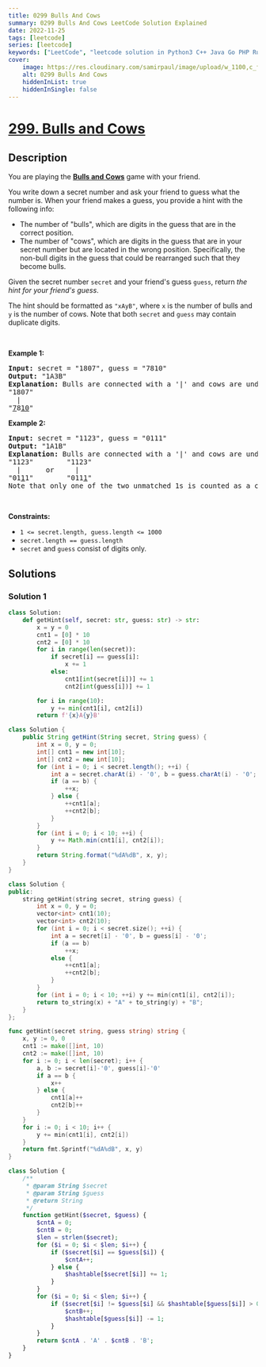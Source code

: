```yaml
---
title: 0299 Bulls And Cows
summary: 0299 Bulls And Cows LeetCode Solution Explained
date: 2022-11-25
tags: [leetcode]
series: [leetcode]
keywords: ["LeetCode", "leetcode solution in Python3 C++ Java Go PHP Ruby Swift TypeScript Rust C# JavaScript C", "0299 Bulls And Cows LeetCode Solution Explained in all languages"]
cover:
    image: https://res.cloudinary.com/samirpaul/image/upload/w_1100,c_fit,co_rgb:FFFFFF,l_text:Arial_75_bold:0299 Bulls And Cows - Solution Explained/problem-solving.webp
    alt: 0299 Bulls And Cows
    hiddenInList: true
    hiddenInSingle: false
---
```



# [299. Bulls and Cows](https://leetcode.com/problems/bulls-and-cows)


## Description

<p>You are playing the <strong><a href="https://en.wikipedia.org/wiki/Bulls_and_Cows" target="_blank">Bulls and Cows</a></strong> game with your friend.</p>

<p>You write down a secret number and ask your friend to guess what the number is. When your friend makes a guess, you provide a hint with the following info:</p>

<ul>
	<li>The number of &quot;bulls&quot;, which are digits in the guess that are in the correct position.</li>
	<li>The number of &quot;cows&quot;, which are digits in the guess that are in your secret number but are located in the wrong position. Specifically, the non-bull digits in the guess that could be rearranged such that they become bulls.</li>
</ul>

<p>Given the secret number <code>secret</code> and your friend&#39;s guess <code>guess</code>, return <em>the hint for your friend&#39;s guess</em>.</p>

<p>The hint should be formatted as <code>&quot;xAyB&quot;</code>, where <code>x</code> is the number of bulls and <code>y</code> is the number of cows. Note that both <code>secret</code> and <code>guess</code> may contain duplicate digits.</p>

<p>&nbsp;</p>
<p><strong class="example">Example 1:</strong></p>

<pre>
<strong>Input:</strong> secret = &quot;1807&quot;, guess = &quot;7810&quot;
<strong>Output:</strong> &quot;1A3B&quot;
<strong>Explanation:</strong> Bulls are connected with a &#39;|&#39; and cows are underlined:
&quot;1807&quot;
  |
&quot;<u>7</u>8<u>10</u>&quot;</pre>

<p><strong class="example">Example 2:</strong></p>

<pre>
<strong>Input:</strong> secret = &quot;1123&quot;, guess = &quot;0111&quot;
<strong>Output:</strong> &quot;1A1B&quot;
<strong>Explanation:</strong> Bulls are connected with a &#39;|&#39; and cows are underlined:
&quot;1123&quot;        &quot;1123&quot;
  |      or     |
&quot;01<u>1</u>1&quot;        &quot;011<u>1</u>&quot;
Note that only one of the two unmatched 1s is counted as a cow since the non-bull digits can only be rearranged to allow one 1 to be a bull.
</pre>

<p>&nbsp;</p>
<p><strong>Constraints:</strong></p>

<ul>
	<li><code>1 &lt;= secret.length, guess.length &lt;= 1000</code></li>
	<li><code>secret.length == guess.length</code></li>
	<li><code>secret</code> and <code>guess</code> consist of digits only.</li>
</ul>

## Solutions

### Solution 1

<!-- tabs:start -->

```python
class Solution:
    def getHint(self, secret: str, guess: str) -> str:
        x = y = 0
        cnt1 = [0] * 10
        cnt2 = [0] * 10
        for i in range(len(secret)):
            if secret[i] == guess[i]:
                x += 1
            else:
                cnt1[int(secret[i])] += 1
                cnt2[int(guess[i])] += 1

        for i in range(10):
            y += min(cnt1[i], cnt2[i])
        return f'{x}A{y}B'
```

```java
class Solution {
    public String getHint(String secret, String guess) {
        int x = 0, y = 0;
        int[] cnt1 = new int[10];
        int[] cnt2 = new int[10];
        for (int i = 0; i < secret.length(); ++i) {
            int a = secret.charAt(i) - '0', b = guess.charAt(i) - '0';
            if (a == b) {
                ++x;
            } else {
                ++cnt1[a];
                ++cnt2[b];
            }
        }
        for (int i = 0; i < 10; ++i) {
            y += Math.min(cnt1[i], cnt2[i]);
        }
        return String.format("%dA%dB", x, y);
    }
}
```

```cpp
class Solution {
public:
    string getHint(string secret, string guess) {
        int x = 0, y = 0;
        vector<int> cnt1(10);
        vector<int> cnt2(10);
        for (int i = 0; i < secret.size(); ++i) {
            int a = secret[i] - '0', b = guess[i] - '0';
            if (a == b)
                ++x;
            else {
                ++cnt1[a];
                ++cnt2[b];
            }
        }
        for (int i = 0; i < 10; ++i) y += min(cnt1[i], cnt2[i]);
        return to_string(x) + "A" + to_string(y) + "B";
    }
};
```

```go
func getHint(secret string, guess string) string {
	x, y := 0, 0
	cnt1 := make([]int, 10)
	cnt2 := make([]int, 10)
	for i := 0; i < len(secret); i++ {
		a, b := secret[i]-'0', guess[i]-'0'
		if a == b {
			x++
		} else {
			cnt1[a]++
			cnt2[b]++
		}
	}
	for i := 0; i < 10; i++ {
		y += min(cnt1[i], cnt2[i])
	}
	return fmt.Sprintf("%dA%dB", x, y)
}
```

```php
class Solution {
    /**
     * @param String $secret
     * @param String $guess
     * @return String
     */
    function getHint($secret, $guess) {
        $cntA = 0;
        $cntB = 0;
        $len = strlen($secret);
        for ($i = 0; $i < $len; $i++) {
            if ($secret[$i] == $guess[$i]) {
                $cntA++;
            } else {
                $hashtable[$secret[$i]] += 1;
            }
        }
        for ($i = 0; $i < $len; $i++) {
            if ($secret[$i] != $guess[$i] && $hashtable[$guess[$i]] > 0) {
                $cntB++;
                $hashtable[$guess[$i]] -= 1;
            }
        }
        return $cntA . 'A' . $cntB . 'B';
    }
}
```

<!-- tabs:end -->

<!-- end -->
